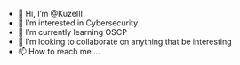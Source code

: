 - 👋 Hi, I’m @KuzeIII
- 👀 I’m interested in Cybersecurity
- 🌱 I’m currently learning OSCP
- 💞️ I’m looking to collaborate on anything that be interesting
- 📫 How to reach me ...

<!---
KuzeIII/KuzeIII is a ✨ special ✨ repository because its `README.md` (this file) appears on your GitHub profile.
You can click the Preview link to take a look at your changes.
--->
